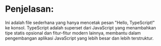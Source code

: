 # Penjelasan: 
Ini adalah file sederhana yang hanya mencetak pesan "Hello, TypeScript!" ke konsol. TypeScript adalah superset dari JavaScript yang menambahkan tipe statis opsional dan fitur-fitur modern lainnya, membantu dalam pengembangan aplikasi JavaScript yang lebih besar dan lebih terstruktur.